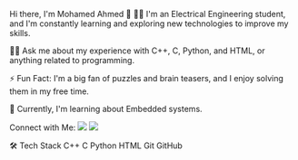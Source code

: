 Hi there, I'm Mohamed Ahmed 👋
👨‍🎓 I'm an Electrical Engineering student, and I'm constantly learning and exploring new technologies to improve my skills.

👨‍💻 Ask me about my experience with C++, C, Python, and HTML, or anything related to programming.

⚡ Fun Fact: I'm a big fan of puzzles and brain teasers, and I enjoy solving them in my free time.

🌱 Currently, I'm learning about Embedded systems.


Connect with Me:
<a href="https://www.linkedin.com/in/mohamed-abdallah-9361b9170/" target="_blank"><img src="https://img.shields.io/badge/-Mohamed%20Ahmed-0077B5?style=for-the-badge&logo=Linkedin&logoColor=white"/></a>
<a href="https://twitter.com/MohxGamer" target="_blank"><img src="https://img.shields.io/badge/-@mohamed_ahmed-0077B5?style=for-the-badge&logo=Twitter&logoColor=white"/></a>

🛠  Tech Stack
C++ 
C 
Python 
HTML 
Git 
GitHub 
